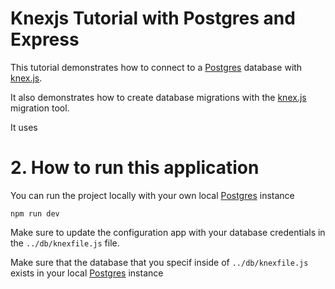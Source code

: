 # Knexjs Tutorial with Postgres and Express

This tutorial demonstrates how to connect to a [Postgres](https://www.postgresql.org) database with [knex.js](http://knexjs.org).

It also demonstrates how to create database migrations with the [knex.js](http://knexjs.org) migration tool.

It uses

# 2. How to run this application

You can run the project locally with your own local [Postgres](https://www.postgresql.org) instance

```
npm run dev
```

Make sure to update the configuration app with your database credentials in the `../db/knexfile.js` file.

Make sure that the database that you specif inside of `../db/knexfile.js` exists in your local [Postgres](https://www.postgresql.org) instance
